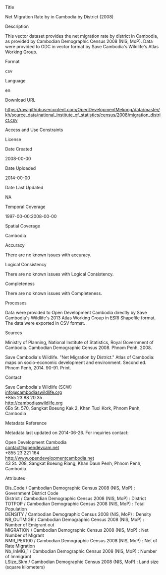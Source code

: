 Title

Net Migration Rate by in Cambodia by District (2008)

Description

This vector dataset provides the net migration rate by district in Cambodia, as provided by Cambodian Demographic Census 2008 (NIS, MoP). Data were provided to ODC in vector format by Save Cambodia's Wildlife's Atlas Working Group.

Format

csv

Language

en

Download URL

https://raw.githubusercontent.com/OpenDevelopmentMekong/data/master/kh/source_data/national_institute_of_statistics/census/2008/migration_district.csv

Access and Use Constraints



License



Date Created

2008-00-00

Date Uploaded

2014-00-00

Date Last Updated

NA

Temporal Coverage

1997-00-00:2008-00-00

Spatial Coverage

Cambodia

Accuracy

There are no known issues with accuracy.

Logical Consistency

There are no known issues with Logical Consistency.

Completeness

There are no known issues with Completeness.

Processes

Data were provided to Open Development Cambodia directly by Save Cambodia's Wildlife's 2013 Atlas Working Group in ESRI Shapefile format. The data were exported in CSV format.

Sources

Ministry of Planning, National Institute of Statistics, Royal Government of Cambodia. Cambodian Demographic Census 2008. Phnom Penh, 2008.

Save Cambodia's Wildlife. "Net Migration by District." Atlas of Cambodia: maps on socio-economic development and environment. Second ed. Phnom Penh, 2014. 90-91. Print.

Contact

Save Cambodia's Wildlife (SCW)  
info@cambodiaswildlife.org  
+855 23 88 20 35  
http://cambodiaswildlife.org  
6Eo St. 570, Sangkat Boeung Kak 2, Khan Tuol Kork, Phnom Penh, Cambodia   

Metadata Reference

Metadata last updated on 2014-06-26. For inquiries contact:

Open Development Cambodia  
contact@opendevcam.net  
+855 23 221 164  
http://www.opendevelopmentcambodia.net  
43 St. 208, Sangkat Boeung Riang, Khan Daun Penh, Phnom Penh, Cambodia   

Attributes

Dis_Code / Cambodian Demographic Census 2008 (NIS, MoP) : Government District Code  
District / Cambodian Demographic Census 2008 (NIS, MoP) : District  
TOTPOP / Cambodian Demographic Census 2008 (NIS, MoP) : Total Population  
DENSITY / Cambodian Demographic Census 2008 (NIS, MoP) : Density  
NB_OUTMIGR / Cambodian Demographic Census 2008 (NIS, MoP) : Number of Emigrant out    
MIGRATION / Cambodian Demographic Census 2008 (NIS, MoP) : Net Number of Migrant   
NMR_PER100 / Cambodian Demographic Census 2008 (NIS, MoP) : Net of Rate Migration  
Nb_InMIG_1 / Cambodian Demographic Census 2008 (NIS, MoP) : Number of Immigrant  
LSize_Skm / Cambodian Demographic Census 2008 (NIS, MoP) : Land size (square kilometers)  



